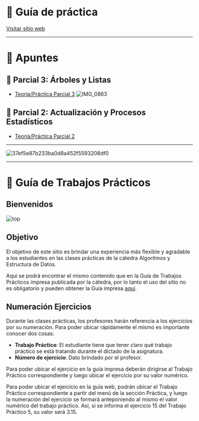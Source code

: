 # 📁 Guía de práctica

[Visitar sitio web](https://aed-frre.github.io/)

---

# 📂 Apuntes

## 📁 Parcial 3: Árboles y Listas
- [Teoría/Práctica Parcial 3](https://www.canva.com/design/DAGW2Bef6yk/FkoQQKVEaTlco1AalBHzmQ/view?utm_content=DAGW2Bef6yk&utm_campaign=designshare&utm_medium=link&utm_source=editor)
![IMG_0863](https://github.com/user-attachments/assets/6af60380-388a-410e-afa1-13424a8bb1f2)

## 📁 Parcial 2: Actualización y Procesos Estadísticos
- [Teoría/Práctica Parcial 2](https://www.canva.com/design/DAGWeGfRepE/dmyP57jEsAK7UhxBGNiq3w/view?utm_content=DAGWeGfRepE&utm_campaign=designshare&utm_medium=link&utm_source=editor)

---

![37ef5e87b233ba0d8a452f5593208df0](https://github.com/user-attachments/assets/4696cbda-2fce-4653-bf39-c4d2340964c4)

---

# 📁 Guía de Trabajos Prácticos

## Bienvenidos
![top](extra/img/top.svg)

## Objetivo
El objetivo de este sitio es brindar una experiencia más flexible y agradable a los estudiantes en las clases prácticas de la cátedra Algoritmos y Estructura de Datos.

Aquí se podrá encontrar el mismo contenido que en la Guía de Trabajos Prácticos impresa publicada por la cátedra, por lo tanto el uso del sitio no es obligatorio y pueden obtener la Guía impresa [aquí](/extra/files/guia.pdf).

## Numeración Ejercicios
Durante las clases prácticas, los profesores harán referencia a los ejercicios por su numeración. Para poder ubicar rápidamente el mismo es importante conocer dos cosas:

- **Trabajo Práctico**: El estudiante tiene que tener claro qué trabajo práctico se está tratando durante el dictado de la asignatura.
- **Número de ejercicio**: Dato brindado por el profesor.

Para poder ubicar el ejercicio en la guía impresa deberán dirigirse al Trabajo Práctico correspondiente y luego ubicar el ejercicio por su valor numérico.

Para poder ubicar el ejercicio en la guía web, podrán ubicar el Trabajo Práctico correspondiente a partir del menú de la sección Práctica, y luego la numeración del ejercicio se formará anteponiendo al mismo el valor numérico del trabajo práctico. Así, si se informa el ejercicio 15 del Trabajo Práctico 5, su valor será 3.15.
